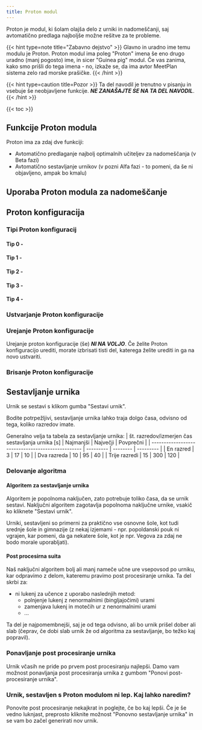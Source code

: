```yaml
---
title: Proton modul
---
```


Proton je modul, ki šolam olajša delo z urniki in nadomeščanji, saj avtomatično predlaga najboljše možne rešitve za te probleme.

{{< hint type=note title="Zabavno dejstvo" >}}
Glavno in uradno ime temu modulu je Proton. Proton modul ima poleg "Proton" imena še eno drugo uradno (manj pogosto) ime, in sicer "Guinea pig" modul. Če vas zanima, kako smo prišli do tega imena - no, izkaže se, da ima avtor MeetPlan sistema zelo rad morske prašičke.
{{< /hint >}}

{{< hint type=caution title=Pozor >}}
Ta del navodil je trenutno v pisanju in vsebuje še neobjavljene funkcije. ***NE ZANAŠAJTE SE NA TA DEL NAVODIL***.
{{< /hint >}}

{{< toc >}}

## Funkcije Proton modula
Proton ima za zdaj dve funkciji:
- Avtomatično predlaganje najbolj optimalnih učiteljev za nadomeščanja (v Beta fazi)
- Avtomatično sestavljanje urnikov (v pozni Alfa fazi - to pomeni, da še ni objavljeno, ampak bo kmalu)

## Uporaba Proton modula za nadomeščanje


## Proton konfiguracija
### Tipi Proton konfiguracij
#### Tip 0 - 
#### Tip 1 - 
#### Tip 2 - 
#### Tip 3 - 
#### Tip 4 - 

### Ustvarjanje Proton konfiguracije

### Urejanje Proton konfiguracije
Urejanje proton konfiguracije (še) ***NI NA VOLJO***. Če želite Proton konfiguracijo urediti, morate izbrisati tisti del, katerega želite urediti in ga na novo ustvariti.

### Brisanje Proton konfiguracije




## Sestavljanje urnika
Urnik se sestavi s klikom gumba "Sestavi urnik".

Bodite potrpežljivi, sestavljanje urnika lahko traja dolgo časa, odvisno od tega, koliko razredov imate.

Generalno velja ta tabela za sestavljanje urnika:
| št. razredov/izmerjen čas sestavljanja urnika [s] | Najmanjši | Največji | Povprečni |
| ------------------------------------------------- | --------- | -------- | --------- |
| En razred                                         | 3         | 17       | 10        |
| Dva razreda                                       | 10        | 95       | 40        |
| Trije razredi                                     | 15        | 300      | 120       |

### Delovanje algoritma
#### Algoritem za sestavljanje urnika
Algoritem je popolnoma naključen, zato potrebuje toliko časa, da se urnik sestavi. Naključni algoritem zagotavlja popolnoma naključne urnike, vsakič ko kliknete "Sestavi urnik".

Urniki, sestavljeni so primerni za praktično vse osnovne šole, kot tudi srednje šole in gimnazije (z nekaj izjemami - npr. popoldanski pouk ni vgrajen, kar pomeni, da ga nekatere šole, kot je npr. Vegova za zdaj ne bodo morale uporabljati).

#### Post procesirna suita
Naš naključni algoritem bolj ali manj nameče učne ure vsepovsod po urniku, kar odpravimo z delom, kateremu pravimo post procesiranje urnika. Ta del skrbi za:
- ni lukenj za učence z uporabo naslednjih metod:
    - polnjenje lukenj z nenormalnimi (bingljajočimi) urami
    - zamenjava lukenj in motečih ur z nenormalnimi urami
    - ...

Ta del je najpomembnejši, saj je od tega odvisno, ali bo urnik prišel dober ali slab (čeprav, če dobi slab urnik že od algoritma za sestavljanje, bo težko kaj popravil).

### Ponavljanje post procesiranje urnika
Urnik včasih ne pride po prvem post procesiranju najlepši. Damo vam možnost ponavljanja post procesiranja urnika z gumbom "Ponovi post-procesiranje urnika".

### Urnik, sestavljen s Proton modulom ni lep. Kaj lahko naredim?
Ponovite post procesiranje nekajkrat in poglejte, če bo kaj lepši. Če je še vedno luknjast, preprosto kliknite možnost "Ponovno sestavljanje urnika" in se vam bo začel generirati nov urnik.
